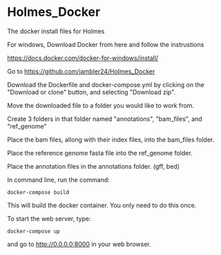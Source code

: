 # Holmes_Docker
The docker install files for Holmes

For windows, Download Docker from here and follow the instrustions

https://docs.docker.com/docker-for-windows/install/

Go to https://github.com/jambler24/Holmes_Docker

Download the Dockerfile and docker-compose.yml by clicking on the "Download or clone" button, and selecting "Download zip".

Move the downloaded file to a folder you would like to work from. 

Create 3 folders in that folder named "annotations", "bam_files", and "ref_genome"

Place the bam files, allong with their index files, into the bam_files folder.

Place the reference genome fasta file into the ref_genome folder.

Place the annotation files in the annotations folder. (gff, bed)

In command line, run the command:

`docker-compose build`

This will build the docker container. You only need to do this once.

To start the web server, type:

`docker-compose up`

and go to http://0.0.0.0:8000 in your web browser. 

